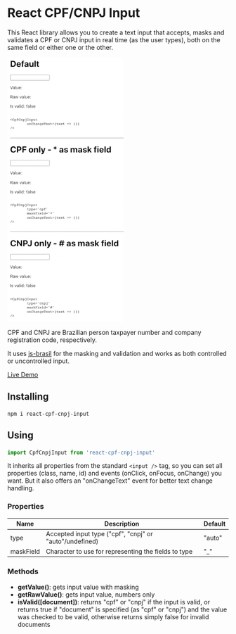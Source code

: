 # React CPF/CNPJ Input

This React library allows you to create a text input that accepts, masks and validates a CPF or CNPJ input in real time (as the user types), both on the same field or either one or the other.

![demo.gif](demo.gif)

CPF and CNPJ are Brazilian person taxpayer number and company registration code, respectively.

It uses [js-brasil](https://npmjs.com/package/js-brasil) for the masking and validation and works as both controlled or uncontrolled input.

[Live Demo](https://jesobreira.github.io/react-cpfcnpjinput)

## Installing

```
npm i react-cpf-cnpj-input
```

## Using

```javascript
import CpfCnpjInput from 'react-cpf-cnpj-input'
```

It inherits all properties from the standard `<input />` tag, so you can set all properties (class, name, id) and events (onClick, onFocus, onChange) you want. But it also offers an "onChangeText" event for better text change handling.

### Properties

Name | Description | Default
---|---|---
type | Accepted input type ("cpf", "cnpj" or "auto"/undefined) | "auto"
maskField | Character to use for representing the fields to type | "_"

### Methods

* **getValue()**: gets input value with masking
* **getRawValue()**: gets input value, numbers only
* **isValid([document])**: returns "cpf" or "cnpj" if the input is valid, or returns true if "document" is specified (as "cpf" or "cnpj") and the value was checked to be valid, otherwise returns simply false for invalid documents

